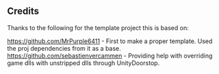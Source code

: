 ## Credits
Thanks to the following for the template project this is based on:

https://github.com/MrPurple6411 - First to make a proper template. Used the proj dependencies from it as a base.  
https://github.com/sebastienvercammen - Providing help with overriding game dlls with unstripped dlls through UnityDoorstop.
